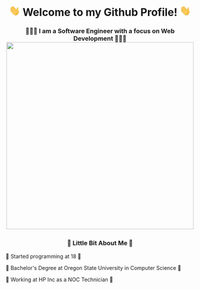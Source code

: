 <h1 align="center"><img src="https://raw.githubusercontent.com/ABSphreak/ABSphreak/master/gifs/Hi.gif" width="30px" /> Welcome to my Github Profile! <img src="https://raw.githubusercontent.com/ABSphreak/ABSphreak/master/gifs/Hi.gif" width="30px" /></h1>

<h3 align="center">🧑🏻‍💻 I am a Software Engineer with a focus on Web Development 🧑🏻‍💻 
<img src="https://user-images.githubusercontent.com/74038190/219923809-b86dc415-a0c2-4a38-bc88-ad6cf06395a8.gif" height="500px" width="500px"/> 
</h3>

<h3 align="center">🫣 Little Bit About Me 🫣</h3>

<p>🤖 Started programming at 18 🤖</p>
<p>🦫 Bachelor's Degree at Oregon State University in Computer Science 🦫</p>
<p>💼 Working at HP Inc as a NOC Technician 💼</p>
